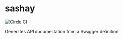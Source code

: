 # sashay

[![Circle CI](https://circleci.com/gh/percolate/sashay.svg?style=svg&circle-token=fa8012bb291abb365e5b0ff8f2a520e0ff889c02)](https://circleci.com/gh/percolate/sashay)

Generates API documentation from a Swagger definition
